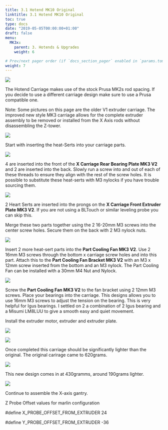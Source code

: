 ```yaml
---
title: 3.1 Hotend MK10 Original
linktitle: 3.1 Hotend MK10 Original
toc: true
type: docs
date: "2019-05-05T00:00:00+01:00"
draft: false
menu:
  MK3x:
    parent: 3. Hotends & Upgrades
    weight: 6

# Prev/next pager order (if `docs_section_pager` enabled in `params.toml`)
weight: 7
---
```


![](https://raw.githubusercontent.com/OmNomNomagon/ReDuplicator-MK3x/master/Pics/1%20Glamor%20Shots/DSC03626.jpg)

The Hotend Carriage makes use of the stock Prusa MK2s rod spacing. If you decide to use a different carriage design make sure to use a Prusa compatible one. 

Note: Some pictures on this page are the older V1 extruder carriage. The improved  new style MK3 carriage allows for the complete extruder assembly to be removed or installed from the X Axis rods without disassembling the Z-tower.

![](https://raw.githubusercontent.com/OmNomNomagon/ReDuplicator-MK2sx/master/Pics/4%20Hotend/CarriageNew.jpg)

Start with inserting the heat-Serts into your carriage parts.

![](https://github.com/OmNomNomagon/ReDuplicator-MK2sx/blob/master/Pics/4%20Hotend/Carriage1.jpg?raw=true)

4 are inserted into the front of the **X Carriage Rear Bearing Plate MK3 V2** and 2 are inserted into the back. Slowly run a screw into and out of each of these threads to ensure they align with the rest of the screw holes. It is possible to substitute these heat-serts with M3 nylocks if you have trouble sourcing them.

![](https://github.com/OmNomNomagon/ReDuplicator-MK2sx/blob/master/Pics/4%20Hotend/Carriage2.jpg?raw=true)

2 Heart Serts are inserted into the prongs on the **X Carriage Front Extruder Plate MK3 V2**. If you are not using a BLTouch or similar leveling probe you can skip this.

Merge these two parts together using the 2 16-20mm M3 screws into the center screw holes. Secure them on the back with 2 M3 nylock nuts.

![](https://raw.githubusercontent.com/OmNomNomagon/ReDuplicator-MK2sx/master/Pics/9%20Titan/Fan1.jpg)

Insert 2 more heat-sert parts into the **Part Cooling Fan MK3 V2**. Use 2 16mm M3 screws through the bottom x carriage screw holes and into this part. Attach this to the **Part Cooling Fan Bracket MK3 V2** with an M3 x 12mm screw inserted from the bottom and an M3 nylock. The Part Cooling Fan can be installed with a 30mm M4 Nut and Nylock.

![](https://raw.githubusercontent.com/OmNomNomagon/ReDuplicator-MK2sx/master/Pics/9%20Titan/Fan2.jpg)


Screw the **Part Cooling Fan MK3 V2** to the fan bracket using 2 12mm M3 screws.
Place your bearings into the carriage. This designs allows you to use 16mm M3 screws to adjust the tension on the bearing. This is very helpful for Igus bearings. I settled on 2 a combination of 2 Igus bearing and a Misumi LM8LUU to give a smooth easy and quiet movement.

Install the extruder motor, extruder and extruder plate.

![](https://github.com/OmNomNomagon/ReDuplicator-MK2sx/blob/master/Pics/4%20Hotend/Carriage4.jpg?raw=true)

![](https://github.com/OmNomNomagon/ReDuplicator-MK2sx/blob/master/Pics/4%20Hotend/Carriage5.jpg?raw=true)

Once completed this carriage should be significantly lighter than the original. The original carirage came to 620grams.

![](https://github.com/OmNomNomagon/ReDuplicator-MK2sx/blob/master/Pics/4%20Hotend/WeightOrig.jpg?raw=true)

This new design comes in at 430gramms, around  190grams lighter.

![](https://github.com/OmNomNomagon/ReDuplicator-MK2sx/blob/master/Pics/4%20Hotend/WeightNew.jpg?raw=true)

Continue to assemble the X-axis gantry.


Z Probe Offset values for marlin configuration

\#define X_PROBE_OFFSET_FROM_EXTRUDER 24

\#define Y_PROBE_OFFSET_FROM_EXTRUDER -36 











